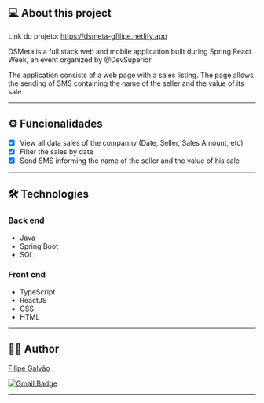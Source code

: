## 💻 About this project
Link do projeto: https://dsmeta-gfilipe.netlify.app


DSMeta is a full stack web and mobile application built during Spring React Week, an event organized by @DevSuperior.

The application consists of a web page with a sales listing. The page allows the sending of SMS containing the name of the seller and the value of its sale.

---

## ⚙️ Funcionalidades

- [x] View all data sales of the companny (Date, Seller, Sales Amount, etc)
- [x] Filter the sales by date
- [x] Send SMS informing the name of the seller and the value of his sale
 
---

## 🛠 Technologies

### Back end
- Java
- Spring Boot
- SQL

### Front end
- TypeScript
- ReactJS
- CSS
- HTML

---

## 👨‍💻 Author

<a href="https://www.linkedin.com/in/galvaofs/-">
Filipe Galvão</a>
 <br />
 
[![Gmail Badge](https://img.shields.io/badge/-galvao.s.filipe@gmail.com-c14438?style=flat-square&logo=Gmail&logoColor=white&link=mailto:galvao.s.filipe@gmail.com)](mailto:galvao.s.filipe@gmail.com)

---
